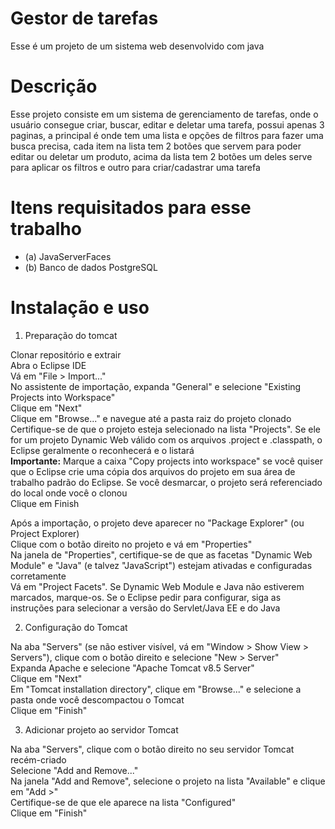 # Gestor de tarefas
Esse é um projeto de um sistema web desenvolvido com java

# Descrição
Esse projeto consiste em um sistema de gerenciamento de tarefas, onde o usuário consegue criar, buscar, editar e deletar uma tarefa,
possui apenas 3 paginas, a principal é onde tem uma lista e opções de filtros para fazer uma busca precisa, cada item na lista
tem 2 botões que servem para poder editar ou deletar um produto, acima da lista tem 2 botões um deles serve para aplicar os filtros
e outro para criar/cadastrar uma tarefa

# Itens requisitados para esse trabalho
- (a) JavaServerFaces
- (b) Banco de dados PostgreSQL

# Instalação e uso
1. Preparação do tomcat

Clonar repositório e extrair <br>
Abra o Eclipse IDE <br>
Vá em "File > Import..." <br>
No assistente de importação, expanda "General" e selecione "Existing Projects into Workspace" <br>
Clique em "Next" <br>
Clique em "Browse..." e navegue até a pasta raiz do projeto clonado <br>
Certifique-se de que o projeto esteja selecionado na lista "Projects". Se ele for um projeto Dynamic Web válido com os arquivos .project e .classpath, o Eclipse geralmente o reconhecerá e o listará <br>
**Importante:** Marque a caixa "Copy projects into workspace" se você quiser que o Eclipse crie uma cópia dos arquivos do projeto em sua área de trabalho padrão do Eclipse. Se você desmarcar, o projeto será referenciado do local onde você o clonou <br>
Clique em Finish <br>

Após a importação, o projeto deve aparecer no "Package Explorer" (ou Project Explorer) <br>
Clique com o botão direito no projeto e vá em "Properties" <br>
Na janela de "Properties", certifique-se de que as facetas "Dynamic Web Module" e "Java" (e talvez "JavaScript") estejam ativadas e configuradas corretamente <br>
Vá em "Project Facets". Se Dynamic Web Module e Java não estiverem marcados, marque-os. Se o Eclipse pedir para configurar, siga as instruções para selecionar a versão do Servlet/Java EE e do Java <br>

2. Configuração do Tomcat

Na aba "Servers" (se não estiver visível, vá em "Window > Show View > Servers"), clique com o botão direito e selecione "New > Server" <br>
Expanda Apache e selecione "Apache Tomcat v8.5 Server" <br>
Clique em "Next" <br>
Em "Tomcat installation directory", clique em "Browse..." e selecione a pasta onde você descompactou o Tomcat <br>
Clique em "Finish" <br>

3. Adicionar projeto ao servidor Tomcat

Na aba "Servers", clique com o botão direito no seu servidor Tomcat recém-criado <br>
Selecione "Add and Remove..." <br>
Na janela "Add and Remove", selecione o projeto  na lista "Available" e clique em "Add >" <br>
Certifique-se de que ele aparece na lista "Configured" <br>
Clique em "Finish" <br>

